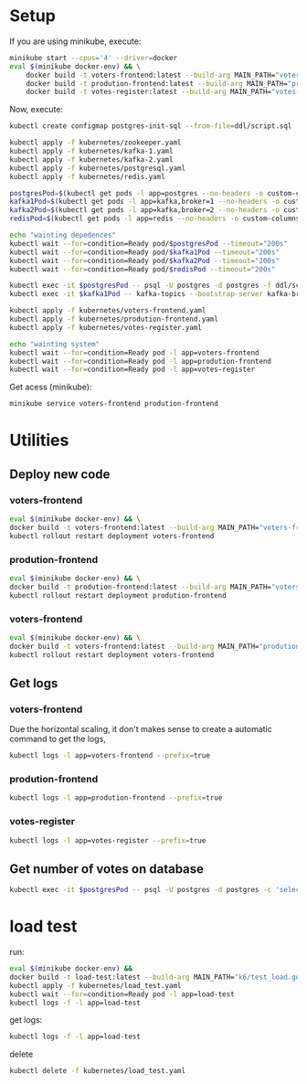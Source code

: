 # Setup 

If you are using minikube, execute:

```bash
minikube start --cpus='4' --driver=docker
eval $(minikube docker-env) && \
    docker build -t voters-frontend:latest --build-arg MAIN_PATH="voters-frontend/main.go" . && \
    docker build -t prodution-frontend:latest --build-arg MAIN_PATH="prodution-frontend/main.go" . && \
    docker build -t votes-register:latest --build-arg MAIN_PATH="votes-register/main.go" .
```

Now, execute:

```bash
kubectl create configmap postgres-init-sql --from-file=ddl/script.sql

kubectl apply -f kubernetes/zookeeper.yaml
kubectl apply -f kubernetes/kafka-1.yaml
kubectl apply -f kubernetes/kafka-2.yaml
kubectl apply -f kubernetes/postgresql.yaml
kubectl apply -f kubernetes/redis.yaml

postgresPod=$(kubectl get pods -l app=postgres --no-headers -o custom-columns=":metadata.name")
kafka1Pod=$(kubectl get pods -l app=kafka,broker=1 --no-headers -o custom-columns=":metadata.name")
kafka2Pod=$(kubectl get pods -l app=kafka,broker=2 --no-headers -o custom-columns=":metadata.name")
redisPod=$(kubectl get pods -l app=redis --no-headers -o custom-columns=":metadata.name")

echo "wainting depedences"
kubectl wait --for=condition=Ready pod/$postgresPod --timeout="200s"
kubectl wait --for=condition=Ready pod/$kafka1Pod --timeout="200s"
kubectl wait --for=condition=Ready pod/$kafka2Pod --timeout="200s"
kubectl wait --for=condition=Ready pod/$redisPod --timeout="200s"

kubectl exec -it $postgresPod -- psql -U postgres -d postgres -f ddl/script.sql
kubectl exec -it $kafka1Pod -- kafka-topics --bootstrap-server kafka-broker-1:9092 --create --topic votes

kubectl apply -f kubernetes/voters-frontend.yaml
kubectl apply -f kubernetes/prodution-frontend.yaml
kubectl apply -f kubernetes/votes-register.yaml

echo "wainting system"
kubectl wait --for=condition=Ready pod -l app=voters-frontend
kubectl wait --for=condition=Ready pod -l app=prodution-frontend
kubectl wait --for=condition=Ready pod -l app=votes-register
```

Get acess (minikube):

```bash
minikube service voters-frontend prodution-frontend
```

# Utilities

## Deploy new code

### voters-frontend

```bash
eval $(minikube docker-env) && \
docker build -t voters-frontend:latest --build-arg MAIN_PATH="voters-frontend/main.go" . && \
kubectl rollout restart deployment voters-frontend
```

### prodution-frontend

```bash
eval $(minikube docker-env) && \
docker build -t prodution-frontend:latest --build-arg MAIN_PATH="voters-frontend/main.go" . && \
kubectl rollout restart deployment prodution-frontend
```

### voters-frontend

```bash
eval $(minikube docker-env) && \
docker build -t voters-frontend:latest --build-arg MAIN_PATH="prodution-frontend/main.go" . && \
kubectl rollout restart deployment voters-frontend
```

## Get logs

### voters-frontend

Due the horizontal scaling, it don't makes sense to create a automatic command to get the logs, 

```bash
kubectl logs -l app=voters-frontend --prefix=true
```

### prodution-frontend

```bash
kubectl logs -l app=prodution-frontend --prefix=true
```

### votes-register
```bash
kubectl logs -l app=votes-register --prefix=true
```

## Get number of votes on database

```bash
kubectl exec -it $postgresPod -- psql -U postgres -d postgres -c 'select count(*) from votes;'
```

# load test

run:

```bash
eval $(minikube docker-env) &&
docker build -t load-test:latest --build-arg MAIN_PATH="k6/test_load.go" k6/. && \
kubectl apply -f kubernetes/load_test.yaml
kubectl wait --for=condition=Ready pod -l app=load-test 
kubectl logs -f -l app=load-test
```

get logs:

```bash
kubectl logs -f -l app=load-test
```

delete

```bash
kubectl delete -f kubernetes/load_test.yaml
```